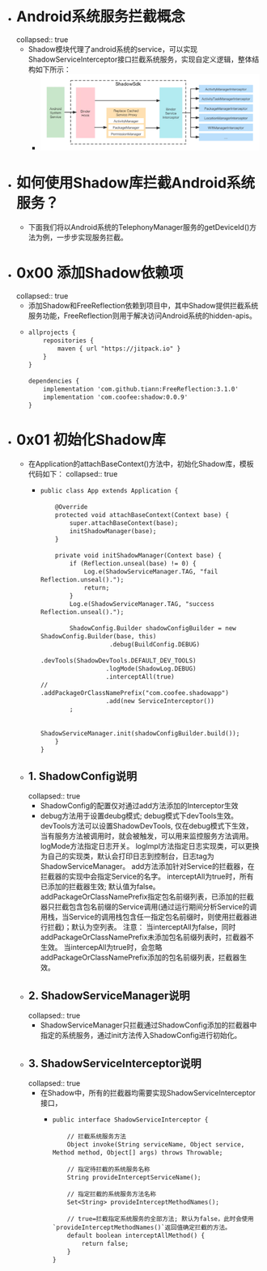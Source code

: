 - # Android系统服务拦截概念
  collapsed:: true
	- Shadow模块代理了android系统的service，可以实现ShadowServiceInterceptor接口拦截系统服务，实现自定义逻辑，整体结构如下所示：
		- ![image.png](../assets/image_1684425689542_0.png)
- # 如何使用Shadow库拦截Android系统服务？
	- 下面我们将以Android系统的TelephonyManager服务的getDeviceId()方法为例，一步步实现服务拦截。
- # 0x00 添加Shadow依赖项
  collapsed:: true
	- 添加Shadow和FreeReflection依赖到项目中，其中Shadow提供拦截系统服务功能，FreeReflection则用于解决访问Android系统的hidden-apis。
	- ```
	  allprojects {
	      repositories {
	          maven { url "https://jitpack.io" }
	      }
	  }
	  
	  dependencies {
	      implementation 'com.github.tiann:FreeReflection:3.1.0'
	      implementation 'com.coofee:shadow:0.0.9'
	  }
	  ```
- # 0x01 初始化Shadow库
	- 在Application的attachBaseContext()方法中，初始化Shadow库，模板代码如下：
	  collapsed:: true
		- ```
		  public class App extends Application {
		  
		      @Override
		      protected void attachBaseContext(Context base) {
		          super.attachBaseContext(base);
		          initShadowManager(base);
		      }
		  
		      private void initShadowManager(Context base) {
		          if (Reflection.unseal(base) != 0) {
		              Log.e(ShadowServiceManager.TAG, "fail Reflection.unseal().");
		              return;
		          }
		          Log.e(ShadowServiceManager.TAG, "success Reflection.unseal().");
		  
		          ShadowConfig.Builder shadowConfigBuilder = new ShadowConfig.Builder(base, this)
		                     .debug(BuildConfig.DEBUG)
		                     .devTools(ShadowDevTools.DEFAULT_DEV_TOOLS)
		                    .logMode(ShadowLog.DEBUG)
		                    .interceptAll(true)
		  //                .addPackageOrClassNamePrefix("com.coofee.shadowapp")
		                    .add(new ServiceInterceptor())
		          ;
		  
		          ShadowServiceManager.init(shadowConfigBuilder.build());
		      }
		  }
		  
		  ```
	- ## 1. ShadowConfig说明
	  collapsed:: true
		- ShadowConfig的配置仅对通过add方法添加的Interceptor生效
		- debug方法用于设置deubg模式; debug模式下devTools生效。
		  devTools方法可以设置ShadowDevTools, 仅在debug模式下生效，当有服务方法被调用时，就会被触发，可以用来监控服务方法调用。
		  logMode方法指定日志开关。
		  logImpl方法指定日志实现类，可以更换为自己的实现类，默认会打印日志到控制台，日志tag为ShadowServiceManager。
		  add方法添加针对Service的拦截器，在拦截器的实现中会指定Service的名字。
		  interceptAll为true时，所有已添加的拦截器生效; 默认值为false。
		  addPackageOrClassNamePrefix指定包名前缀列表，已添加的拦截器只拦截包含包名前缀的Service调用(通过运行期间分析Service的调用栈，当Service的调用栈包含任一指定包名前缀时，则使用拦截器进行拦截)；默认为空列表。
		  注意：
		  当interceptAll为false，同时addPackageOrClassNamePrefix未添加包名前缀列表时，拦截器不生效。
		  当intercepAll为true时，会忽略addPackageOrClassNamePrefix添加的包名前缀列表，拦截器生效。
	- ## 2. ShadowServiceManager说明
	  collapsed:: true
		- ShadowServiceManager只拦截通过ShadowConfig添加的拦截器中指定的系统服务，通过init方法传入ShadowConfig进行初始化。
	- ## 3. ShadowServiceInterceptor说明
	  collapsed:: true
		- 在Shadow中，所有的拦截器均需要实现ShadowServiceInterceptor接口，
			- ```
			  public interface ShadowServiceInterceptor {
			  
			      // 拦截系统服务方法
			      Object invoke(String serviceName, Object service, Method method, Object[] args) throws Throwable;
			  
			      // 指定待拦截的系统服务名称
			      String provideInterceptServiceName();
			  
			      // 指定拦截的系统服务方法名称
			      Set<String> provideInterceptMethodNames();
			  
			      // true=拦截指定系统服务的全部方法; 默认为false，此时会使用`provideInterceptMethodNames()`返回值确定拦截的方法。
			      default boolean interceptAllMethod() {
			          return false;
			      }
			  }
			  ```
